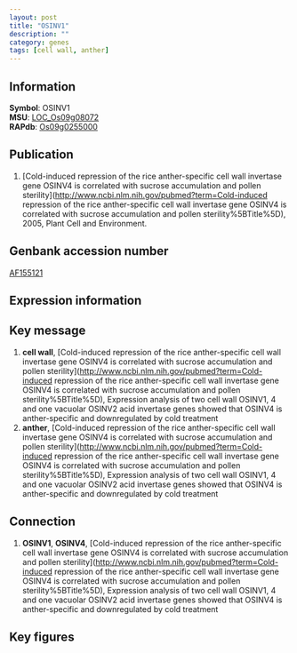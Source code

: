 ```yaml
---
layout: post
title: "OSINV1"
description: ""
category: genes
tags: [cell wall, anther]
---
```


## Information
__Symbol__: OSINV1  
__MSU__: [LOC_Os09g08072](http://rice.plantbiology.msu.edu/cgi-bin/ORF_infopage.cgi?orf=LOC_Os09g08072)  
__RAPdb__: [Os09g0255000](http://rapdb.dna.affrc.go.jp/viewer/gbrowse_details/irgsp1?name=Os09g0255000)  

## Publication
1. [Cold-induced repression of the rice anther-specific cell wall invertase gene OSINV4 is correlated with sucrose accumulation and pollen sterility](http://www.ncbi.nlm.nih.gov/pubmed?term=Cold-induced repression of the rice anther-specific cell wall invertase gene OSINV4 is correlated with sucrose accumulation and pollen sterility%5BTitle%5D), 2005, Plant Cell and Environment.

## Genbank accession number
[AF155121](http://www.ncbi.nlm.nih.gov/nuccore/AF155121)  

## Expression information

## Key message
1. __cell wall__, [Cold-induced repression of the rice anther-specific cell wall invertase gene OSINV4 is correlated with sucrose accumulation and pollen sterility](http://www.ncbi.nlm.nih.gov/pubmed?term=Cold-induced repression of the rice anther-specific cell wall invertase gene OSINV4 is correlated with sucrose accumulation and pollen sterility%5BTitle%5D),  Expression analysis of two cell wall OSINV1, 4 and one vacuolar OSINV2 acid invertase genes showed that OSINV4 is anther-specific and downregulated by cold treatment
2. __anther__, [Cold-induced repression of the rice anther-specific cell wall invertase gene OSINV4 is correlated with sucrose accumulation and pollen sterility](http://www.ncbi.nlm.nih.gov/pubmed?term=Cold-induced repression of the rice anther-specific cell wall invertase gene OSINV4 is correlated with sucrose accumulation and pollen sterility%5BTitle%5D),  Expression analysis of two cell wall OSINV1, 4 and one vacuolar OSINV2 acid invertase genes showed that OSINV4 is anther-specific and downregulated by cold treatment

## Connection
1. __OSINV1__, __OSINV4__, [Cold-induced repression of the rice anther-specific cell wall invertase gene OSINV4 is correlated with sucrose accumulation and pollen sterility](http://www.ncbi.nlm.nih.gov/pubmed?term=Cold-induced repression of the rice anther-specific cell wall invertase gene OSINV4 is correlated with sucrose accumulation and pollen sterility%5BTitle%5D),  Expression analysis of two cell wall OSINV1, 4 and one vacuolar OSINV2 acid invertase genes showed that OSINV4 is anther-specific and downregulated by cold treatment

## Key figures


